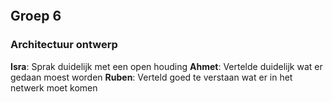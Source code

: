 ```toc
```
## Groep 6
### Architectuur ontwerp
**Isra**: Sprak duidelijk met een open houding
**Ahmet**: Vertelde duidelijk wat er gedaan moest worden
**Ruben**: Verteld goed te verstaan wat er in het netwerk moet komen